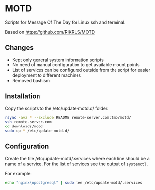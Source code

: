 # MOTD

Scripts for Message Of The Day for Linux ssh and terminal.

Based on https://github.com/RIKRUS/MOTD

## Changes

- Kept only general system information scripts
- No need of manual configuration to get available mount points
- List of services can be configured outside from the script for easier deployment to different machines
- Removed bashism

## Installation

Copy the scripts to the /etc/update-motd.d/ folder.

```sh
rsync -avz * --exclude README remote-server.com:tmp/motd/
ssh remote-server.com
cd downloads/motd
sudo cp * /etc/update-motd.d/
```

## Configuration

Create the file /etc/update-motd/.services where each line should be a name of a service.
For the list of services see the output of `systemctl`.

For example:
```sh
echo "nginx\npostgresql" | sudo tee /etc/update-motd/.services
```
